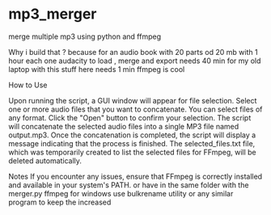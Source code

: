 # mp3_merger
merge multiple mp3 using python and ffmpeg

Why i build that ?
because for an audio book with 20 parts od 20 mb with 1 hour each one audacity to load , merge and export needs 40 min for my old laptop with this stuff here needs 1 min 
ffmpeg is cool

How to Use

   Upon running the script, a GUI window will appear for file selection.
    Select one or more audio files that you want to concatenate. You can select files of any format.
    Click the "Open" button to confirm your selection.
    The script will concatenate the selected audio files into a single MP3 file named output.mp3.
    Once the concatenation is completed, the script will display a message indicating that the process is finished.
    The selected_files.txt file, which was temporarily created to list the selected files for FFmpeg, will be deleted automatically.

Notes
    If you encounter any issues, ensure that FFmpeg is correctly installed and available in your system's PATH. or have in the same folder with the merger.py ffmpeg for windows
    use bulkrename utility or any similar program to keep the increased 
